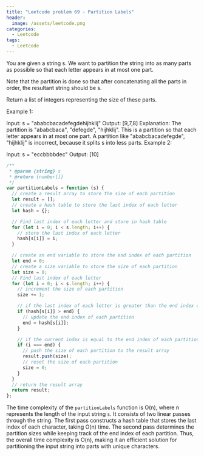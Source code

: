 ```yaml
---
title: "Leetcode problem 69 - Partition Labels"
header:
  image: /assets/leetcode.png
categories:
  - Leetcode
tags:
  - Leetcode
---
```


You are given a string s. We want to partition the string into as many parts as possible so that each letter appears in at most one part.

Note that the partition is done so that after concatenating all the parts in order, the resultant string should be s.

Return a list of integers representing the size of these parts.

Example 1:

Input: s = "ababcbacadefegdehijhklij"
Output: [9,7,8]
Explanation:
The partition is "ababcbaca", "defegde", "hijhklij".
This is a partition so that each letter appears in at most one part.
A partition like "ababcbacadefegde", "hijhklij" is incorrect, because it splits s into less parts.
Example 2:

Input: s = "eccbbbbdec"
Output: [10]

```js
/**
 * @param {string} s
 * @return {number[]}
 */
var partitionLabels = function (s) {
  // create a result array to store the size of each partition
  let result = [];
  // create a hash table to store the last index of each letter
  let hash = {};

  // Find last index of each letter and store in hash table
  for (let i = 0; i < s.length; i++) {
    // store the last index of each letter
    hash[s[i]] = i;
  }

  // create an end variable to store the end index of each partition
  let end = 0;
  // create a size variable to store the size of each partition
  let size = 0;
  // Find last index of each letter
  for (let i = 0; i < s.length; i++) {
    // increment the size of each partition
    size += 1;

    // if the last index of each letter is greater than the end index of each partition
    if (hash[s[i]] > end) {
      // update the end index of each partition
      end = hash[s[i]];
    }

    // if the current index is equal to the end index of each partition
    if (i === end) {
      // push the size of each partition to the result array
      result.push(size);
      // reset the size of each partition
      size = 0;
    }
  }
  // return the result array
  return result;
};
```

The time complexity of the `partitionLabels` function is O(n), where n represents the length of the input string `s`. It consists of two linear passes through the string.
The first pass constructs a hash table that stores the last index of each character, taking O(n) time.
The second pass determines the partition sizes while keeping track of the end index of each partition.
Thus, the overall time complexity is O(n), making it an efficient solution for partitioning the input string into parts with unique characters.
